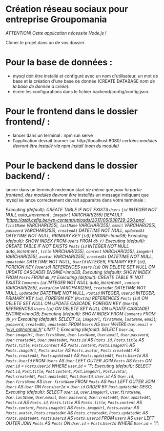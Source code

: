 # Création réseau sociaux pour entreprise Groupomania

_ATTENTION! Cette application nécessite Node.js !_


Cloner le projet dans un de vos dossier.


# Pour la base de données :

- mysql doit être installé et configuré avec un nom d'utilisateur, un mot de base et la création d'une base de donnée (CREATE DATABASE _nom de la base de donnée a créée_).
- écrire les configurations dans le fichier backend/config/config.json.


# Pour le frontend dans le dossier frontend/ :

- lancer dans un terminal : npm run serve
- l'application devrait tourner sur http://localhost:8080/
*certains modules devront être installé via npm install (nom du module)*


# Pour le backend dans le dossier backend/ :

lancer dans un terminal: nodemon start
*de même que pour la partie frontend, des modules devront être installés*
un message indiquant que mysql se lance correctement devrait apparaitre dans votre terminale :


_Executing (default): CREATE TABLE IF NOT EXISTS `Users` (`id` INTEGER NOT NULL auto_increment , `imageUrl` VARCHAR(255) DEFAULT 'https://asbl.cefig.be/wp-content/uploads/2017/05/630729-200.png', `firstName` VARCHAR(255), `lastName` VARCHAR(255), `email` VARCHAR(255), `password` VARCHAR(255), `createdAt` DATETIME NOT NULL, `updatedAt` DATETIME NOT NULL, PRIMARY KEY (`id`)) ENGINE=InnoDB;
Executing (default): SHOW INDEX FROM `Users` FROM `db_P7`
Executing (default): CREATE TABLE IF NOT EXISTS `Posts` (`id` INTEGER NOT NULL auto_increment , `title` VARCHAR(255), `content` VARCHAR(255), `imageUrl` VARCHAR(255), `avatar` VARCHAR(255), `createdAt` DATETIME NOT NULL, `updatedAt` DATETIME NOT NULL, `UserId` INTEGER, PRIMARY KEY (`id`), FOREIGN KEY (`UserId`) REFERENCES `Users` (`id`) ON DELETE SET NULL ON UPDATE CASCADE) ENGINE=InnoDB;
Executing (default): SHOW INDEX FROM `Posts` FROM `db_P7`
Executing (default): CREATE TABLE IF NOT EXISTS `Comments` (`id` INTEGER NOT NULL auto_increment , `content` VARCHAR(255), `avatarCom` VARCHAR(255), `createdAt` DATETIME NOT NULL, `updatedAt` DATETIME NOT NULL, `PostId` INTEGER, `UserId` INTEGER, PRIMARY KEY (`id`), FOREIGN KEY (`PostId`) REFERENCES `Posts` (`id`) 
ON DELETE SET NULL ON UPDATE CASCADE, FOREIGN KEY (`UserId`) REFERENCES `Users` (`id`) ON DELETE SET NULL ON UPDATE CASCADE) ENGINE=InnoDB;
Executing (default): SHOW INDEX FROM `Comments` FROM `db_P7`
Executing (default): SELECT `id`, `imageUrl`, `firstName`, `lastName`, `email`, `password`, `createdAt`, `updatedAt` FROM `Users` AS `User` WHERE `User`.`email` = 'vivi_c@hotmail.fr' LIMIT 1;
Executing (default): SELECT `User`.`id`, `User`.`imageUrl`, `User`.`firstName`, `User`.`lastName`, `User`.`email`, `User`.`password`, `User`.`createdAt`, `User`.`updatedAt`, `Posts`.`id` AS `Posts.id`, `Posts`.`title` AS `Posts.title`, `Posts`.`content` AS `Posts.content`, `Posts`.`imageUrl` AS `Posts.imageUrl`, `Posts`.`avatar` AS `Posts.avatar`, `Posts`.`createdAt` AS `Posts.createdAt`, `Posts`.`updatedAt` AS `Posts.updatedAt`, `Posts`.`UserId` AS `Posts.UserId` FROM 
`Users` AS `User` LEFT OUTER JOIN `Posts` AS `Posts` ON `User`.`id` = `Posts`.`UserId` WHERE `User`.`id` = '1';
Executing (default): SELECT `Post`.`id`, `Post`.`title`, `Post`.`content`, `Post`.`imageUrl`, `Post`.`avatar`, `Post`.`createdAt`, `Post`.`updatedAt`, `Post`.`UserId`, `User`.`id` AS `User.id`, `User`.`firstName` AS `User.firstName` FROM `Posts` AS `Post` LEFT OUTER JOIN `Users` AS `User` ON `Post`.`UserId` = `User`.`id` ORDER BY `Post`.`updatedAt` DESC;
Executing (default): SELECT `User`.`id`, `User`.`imageUrl`, `User`.`firstName`, `User`.`lastName`, `User`.`email`, `User`.`password`, `User`.`createdAt`, `User`.`updatedAt`, `Posts`.`id` AS `Posts.id`, `Posts`.`title` AS `Posts.title`, `Posts`.`content` AS `Posts.content`, `Posts`.`imageUrl` AS `Posts.imageUrl`, `Posts`.`avatar` AS `Posts.avatar`, `Posts`.`createdAt` AS `Posts.createdAt`, `Posts`.`updatedAt` AS `Posts.updatedAt`, `Posts`.`UserId` AS `Posts.UserId` FROM 
`Users` AS `User` LEFT OUTER JOIN `Posts` AS `Posts` ON `User`.`id` = `Posts`.`UserId` WHERE `User`.`id` = '1';_



